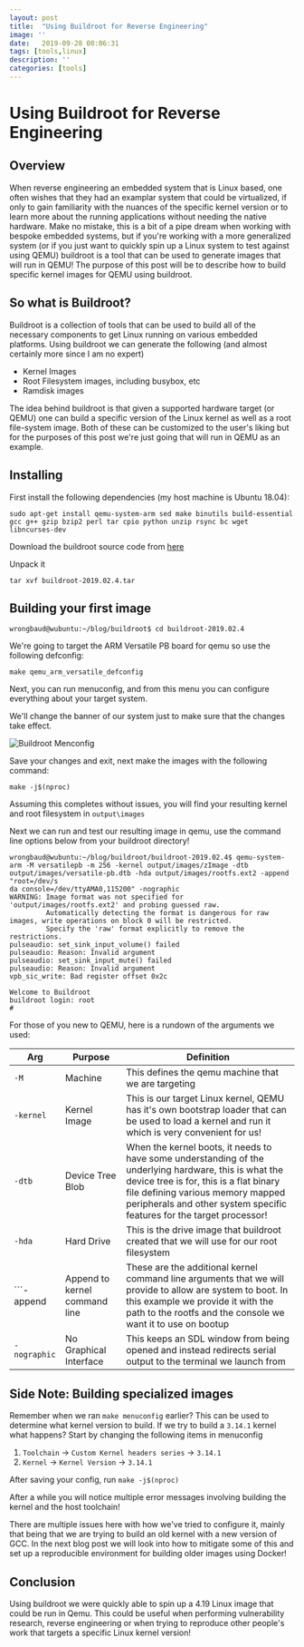 ```yaml
---
layout: post
title:  "Using Buildroot for Reverse Engineering"
image: ''
date:   2019-09-28 00:06:31
tags: [tools,linux]
description: ''
categories: [tools]
---
```


# Using Buildroot for Reverse Engineering

## Overview

When reverse engineering an embedded system that is Linux based, one often wishes that they had an examplar system that could be virtualized, if only to gain familiarity with the nuances of the specific kernel version or to learn more about the running applications without needing the native hardware. Make no mistake, this is a bit of a pipe dream when working with bespoke embedded systems, but if you're working with a more generalized system (or if you just want to quickly spin up a Linux system to test against using QEMU) buildroot is a tool that can be used to generate images that will run in QEMU! The purpose of this post will be to describe how to build specific kernel images for QEMU using buildroot.

## So what is Buildroot?
Buildroot is a collection of tools that can be used to build all of the necessary components to get Linux running on various embedded platforms.  Using buildroot we can generate the following (and almost certainly more since I am no expert)

* Kernel Images
* Root Filesystem images, including busybox, etc
* Ramdisk images

The idea behind buildroot is that given a supported hardware target (or QEMU) one can build a specific version of the Linux kernel as well as a root file-system image. Both of these can be customized to the user's liking but for the purposes of this post we're just going that will run in QEMU as an example.

## Installing

First install the following dependencies (my host machine is Ubuntu 18.04):

```
sudo apt-get install qemu-system-arm sed make binutils build-essential gcc g++ gzip bzip2 perl tar cpio python unzip rsync bc wget libncurses-dev
```

Download the buildroot source code from [here](https://buildroot.org/downloads/buildroot-2019.02.4.tar.gz)

Unpack it

```
tar xvf buildroot-2019.02.4.tar
```

## Building your first image

```
wrongbaud@wubuntu:~/blog/buildroot$ cd buildroot-2019.02.4
```

We're going to target the ARM Versatile PB board for qemu so use the following defconfig:

```
make qemu_arm_versatile_defconfig
```

Next, you can run menuconfig, and from this menu you can configure everything about your target system. 

We'll change the banner of our system just to make sure that the changes take effect.

![Buildroot Menconfig](https://wrongbaud.github.io/assets/img/BUILDROOT_MENUCONFIG.png)

Save your changes and exit, next make the images with the following command:

```make -j$(nproc)```

Assuming this completes without issues, you will find your resulting kernel and root filesystem in ```output\images```

Next we can run and test our resulting image in qemu, use the command line options below from your buildroot directory!

```
wrongbaud@wubuntu:~/blog/buildroot/buildroot-2019.02.4$ qemu-system-arm -M versatilepb -m 256 -kernel output/images/zImage -dtb output/images/versatile-pb.dtb -hda output/images/rootfs.ext2 -append "root=/dev/s
da console=/dev/ttyAMA0,115200" -nographic
WARNING: Image format was not specified for 'output/images/rootfs.ext2' and probing guessed raw.
         Automatically detecting the format is dangerous for raw images, write operations on block 0 will be restricted.
         Specify the 'raw' format explicitly to remove the restrictions.
pulseaudio: set_sink_input_volume() failed
pulseaudio: Reason: Invalid argument
pulseaudio: set_sink_input_mute() failed
pulseaudio: Reason: Invalid argument
vpb_sic_write: Bad register offset 0x2c

Welcome to Buildroot
buildroot login: root
#
```

For those of you new to QEMU, here is a rundown of the arguments we used:

| Arg | Purpose | Definition | 
| --- | ------- | ---- |
| ```-M``` | Machine | This defines the qemu machine that we are targeting |
| ```-kernel``` | Kernel Image | This is our target Linux kernel, QEMU has it's own bootstrap loader that can be used to load a kernel and run it which is very convenient for us! | 
| ```-dtb``` | Device Tree Blob | When the kernel boots, it needs to have some understanding of the underlying hardware, this is what the device tree is for, this is a flat binary file defining various memory mapped peripherals and other system specific features for the target processor! | 
| ```-hda``` | Hard Drive | This is the drive image that buildroot created that we will use for our root filesystem | 
| ```-append | Append to kernel command line | These are the additional kernel command line arguments that we will provide to allow are system to boot. In this example we provide it with the path to the rootfs and the console we want it to use on bootup | 
| ```-nographic``` | No Graphical Interface | This keeps an SDL window from being opened and instead redirects serial output to the terminal we launch from | 




## Side Note: Building specialized images

Remember when we ran ```make menuconfig``` earlier? This can be used to determine what kernel version to build. If we try to build a ```3.14.1``` kernel what happens? Start by changing the following items in menuconfig

1. ```Toolchain``` -> ```Custom Kernel headers series``` -> ```3.14.1```
2. ```Kernel``` -> ```Kernel Version``` -> ```3.14.1```

After saving your config, run ```make -j$(nproc)```

After a while you will notice multiple error messages involving building the kernel and the host toolchain!

There are multiple issues here with how we've tried to configure it, mainly that being that we are trying to build an old kernel with a new version of GCC. In the next blog post we will look into how to mitigate some of this and set up a reproducible environment for building older images using Docker!


## Conclusion

Using buildroot we were quickly able to spin up a 4.19 Linux image that could be run in Qemu. This could be useful when performing vulnerability research, reverse engineering or when trying to reproduce other people's work that targets a specific Linux kernel version!
